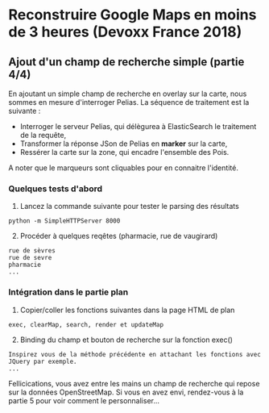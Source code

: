 # Reconstruire Google Maps en moins de 3 heures (Devoxx France 2018)

## Ajout d'un champ de recherche simple (partie 4/4)
En ajoutant un simple champ de recherche en overlay sur la carte, nous sommes en mesure d'interroger Pelias. La séquence de traitement est la suivante :
- Interroger le serveur Pelias, qui délègurea à ElasticSearch le traitement de la requête,
- Transformer la réponse JSon de Pelias en __marker__ sur la carte,
- Ressérer la carte sur la zone, qui encadre l'ensemble des Pois.

A noter que le marqueurs sont cliquables pour en connaitre l'identité.

### Quelques tests d'abord
1. Lancez la commande suivante pour tester le parsing des résultats
```
python -m SimpleHTTPServer 8000
```
2. Procéder à quelques reqêtes (pharmacie, rue de vaugirard)
```
rue de sèvres
rue de sevre
pharmacie
...
```
### Intégration dans le partie __plan__
1. Copier/coller les fonctions suivantes dans la page HTML de plan
```
exec, clearMap, search, render et updateMap
```
2. Binding du champ et bouton de recherche sur la fonction exec()
```
Inspirez vous de la méthode précédente en attachant les fonctions avec JQuery par exemple.
...
```
Fellicications, vous avez entre les mains un champ de recherche qui repose sur la données OpenStreetMap. Si vous en avez envi, rendez-vous à la partie 5 pour voir comment le personnaliser...